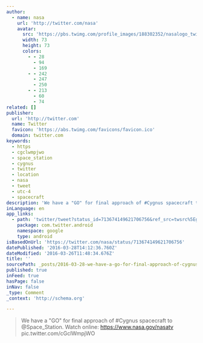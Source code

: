 ```yaml
---
author:
  - name: nasa
    url: 'http://twitter.com/nasa'
    avatar:
      src: 'https://pbs.twimg.com/profile_images/188302352/nasalogo_twitter_bigger.jpg'
      width: 73
      height: 73
      colors:
        - - 28
          - 94
          - 169
        - - 242
          - 247
          - 250
        - - 213
          - 60
          - 74
related: []
publisher:
  url: 'http://twitter.com'
  name: Twitter
  favicon: 'https://abs.twimg.com/favicons/favicon.ico'
  domain: twitter.com
keywords:
  - https
  - cgclwmpjwo
  - space_station
  - cygnus
  - twitter
  - location
  - nasa
  - tweet
  - utc-4
  - spacecraft
description: 'We have a "GO" for final approach of #Cygnus spacecraft to @Space_Station. Watch online: https://www.nasa.gov/nasatv pic.twitter.com/cGclWmpjWO'
inLanguage: en
app_links:
  - path: 'twitter/tweet?status_id=713674149621706756&ref_src=twsrc%5Egoogle%7Ctwcamp%5Eandroidseo%7Ctwgr%5Estatus%7Ctwterm%5E713674149621706756'
    package: com.twitter.android
    namespace: google
    type: android
isBasedOnUrl: 'https://twitter.com/nasa/status/713674149621706756'
datePublished: '2016-03-28T14:12:36.760Z'
dateModified: '2016-03-26T11:48:34.676Z'
title: ''
sourcePath: _posts/2016-03-28-we-have-a-go-for-final-approach-of-cygnus-spacecraft-to.md
published: true
inFeed: true
hasPage: false
inNav: false
_type: Comment
_context: 'http://schema.org'

---
```

> We have a "GO" for final approach of \#Cygnus spacecraft to @Space\_Station. Watch online: https://www.nasa.gov/nasatv pic.twitter.com/cGclWmpjWO